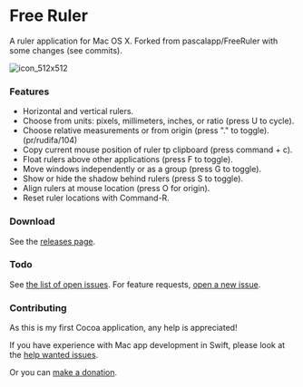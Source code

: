 # Free Ruler

A ruler application for Mac OS X. Forked from pascalapp/FreeRuler with some changes (see commits).

![icon_512x512](https://user-images.githubusercontent.com/1355312/57780292-f0c4b880-76f5-11e9-8933-36ab3bfccb14.png)

### Features

- Horizontal and vertical rulers.
- Choose from units: pixels, millimeters, inches, or ratio (press U to cycle).
- Choose relative measurements or from origin (press "." to toggle). (pr/rudifa/104)
- Copy current mouse position of ruler tp clipboard (press command + c).
- Float rulers above other applications (press F to toggle).
- Move windows independently or as a group (press G to toggle).
- Show or hide the shadow behind rulers (press S to toggle).
- Align rulers at mouse location (press O for origin).
- Reset ruler locations with Command-R.

### Download

See the [releases page](https://github.com/pascalpp/FreeRuler/releases).

### Todo

See [the list of open issues](https://github.com/pascalpp/FreeRuler/issues). For feature requests, [open a new issue](https://github.com/pascalpp/FreeRuler/issues/new).

### Contributing

As this is my first Cocoa application, any help is appreciated!

If you have experience with Mac app development in Swift, please look at the [help wanted issues](https://github.com/pascalpp/FreeRuler/issues?q=is%3Aissue+is%3Aopen+label%3A%22help+wanted%22+sort%3Aupdated-desc).

Or you can [make a donation](https://www.paypal.me/pascalpp).
